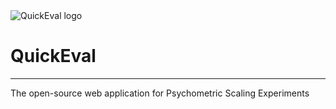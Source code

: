 <img src="http://i.imgur.com/NM08JLj.png" alt="QuickEval logo" height="" width="">

<h1>QuickEval</h1>
<hr>
The open-source web application for Psychometric Scaling Experiments